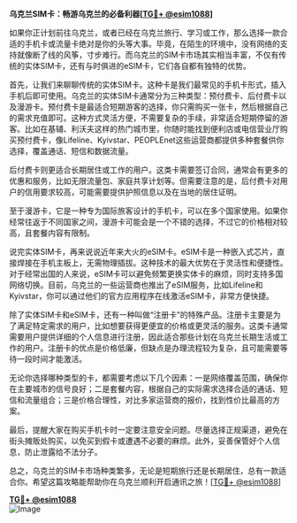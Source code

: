**乌克兰SIM卡：畅游乌克兰的必备利器[[TG💪+ @esim1088](https://t.me/s/esim1088)]**

如果你正计划前往乌克兰，或者已经在乌克兰旅行、学习或工作，那么选择一款合适的手机卡或流量卡绝对是你的头等大事。毕竟，在陌生的环境中，没有网络的支持就像断了线的风筝，寸步难行。而乌克兰的SIM卡市场其实相当丰富，不仅有传统的实体SIM卡，还有与时俱进的eSIM卡，它们各自都有独特的优势。

首先，让我们来聊聊传统的实体SIM卡。这种卡是我们最常见的手机卡形式，插入手机后即可使用。乌克兰的实体SIM卡通常分为三种类型：预付费卡、后付费卡以及漫游卡。预付费卡是最适合短期游客的选择，你只需购买一张卡，然后根据自己的需求充值即可。这种方式灵活方便，不需要复杂的手续，非常适合短期停留的游客。比如在基辅、利沃夫这样的热门城市里，你随时能找到便利店或电信营业厅购买预付费卡，像Lifeline、Kyivstar、PEOPLEnet这些运营商都提供多种套餐供你选择，覆盖通话、短信和数据流量。

后付费卡则更适合长期居住或工作的用户。这类卡需要签订合同，通常会有更多的优惠和服务，比如无限流量包、家庭共享计划等。但需要注意的是，后付费卡对用户的信用要求较高，可能需要提供护照信息以及在当地的居住证明。

至于漫游卡，它是一种专为国际旅客设计的手机卡，可以在多个国家使用。如果你经常往返于不同国家之间，漫游卡可能会是一个不错的选择，不过它的价格相对较高，且套餐内容有限制。

说完实体SIM卡，再来说说近年来大火的eSIM卡。eSIM卡是一种嵌入式芯片，直接焊接在手机主板上，无需物理插拔。这种技术的最大优势在于灵活性和便捷性。对于经常出国的人来说，eSIM卡可以避免频繁更换实体卡的麻烦，同时支持多国网络切换。目前，乌克兰的一些运营商也推出了eSIM服务，比如Lifeline和Kyivstar，你可以通过他们的官方应用程序在线激活eSIM卡，非常方便快捷。

除了实体SIM卡和eSIM卡，还有一种叫做“注册卡”的特殊产品。注册卡主要是为了满足特定需求的用户，比如想要获得更便宜的价格或更灵活的服务。这类卡通常需要用户提供详细的个人信息进行注册，因此适合那些计划在乌克兰长期生活或工作的用户。注册卡的优点是价格低廉，但缺点是办理流程较为复杂，且可能需要等待一段时间才能激活。

无论你选择哪种类型的卡，都需要考虑以下几个因素：一是网络覆盖范围，确保你在主要城市的信号良好；二是套餐内容，根据自己的实际需求选择合适的通话、短信和流量组合；三是价格合理性，对比多家运营商的报价，找到性价比最高的方案。

最后，提醒大家在购买手机卡时一定要注意安全问题。尽量选择正规渠道，避免在街头摊贩处购买，以免买到假卡或遭遇不必要的麻烦。此外，妥善保管好个人信息，防止泄露给不法分子。

总之，乌克兰的SIM卡市场种类繁多，无论是短期旅行还是长期居住，总有一款适合你。希望这篇攻略能帮助你在乌克兰顺利开启通讯之旅！[[TG💪+ @esim1088](https://t.me/s/esim1088)]

**[TG💪+ @esim1088](https://t.me/s/esim1088)**  
![Image](https://i.postimg.cc/4NQfJmqS/Snipaste-2025-05-13-00-14-12.png)